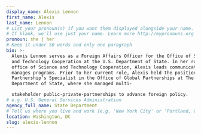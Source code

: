```yaml
---
display_name: Alexis Lennon
first_name: Alexis
last_name: Lennon
# List your pronoun(s) if you want them displayed alongside your name.
# If blank, we'll use just your name. Learn more http://mypronouns.org
pronoun: she | her
# Keep it under 50 words and only one paragraph
bio: >-
  Alexis Lennon serves as a Foreign Affairs Officer for the Office of Science
  and Technology Cooperation at the U.S. Department of State. In her role in the
  office of Science and Technology Cooperation, Alexis leads communications and
  manages programs. Prior to her current role, Alexis held the position of
  Partnership’s Specialist in the Office of Global Partnerships at The U.S.
  Department of State, where she managed multi-

  stakeholder public-private-partnerships to advance foreign policy.
# e.g. U.S. General Services Administration
agency_full_name: State Department
# Tell us where you live and work [e.g. 'New York City' or 'Portland, OR']
location: Washington, DC
slug: alexis-lennon
---
```

